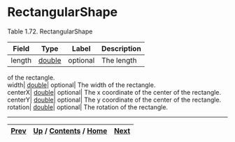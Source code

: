 
# RectangularShape

Table 1.72. RectangularShape

Field| Type| Label| Description  
---|---|---|---  
length| [double](ch01s11.md "gRPC Scalar Value Types")| optional| The length
of the rectangle.  
width| [double](ch01s11.md "gRPC Scalar Value Types")| optional| The width
of the rectangle.  
centerX| [double](ch01s11.md "gRPC Scalar Value Types")| optional| The x
coordinate of the center of the rectangle.  
centerY| [double](ch01s11.md "gRPC Scalar Value Types")| optional| The y
coordinate of the center of the rectangle.  
rotation| [double](ch01s11.md "gRPC Scalar Value Types")| optional| The
rotation of the rectangle.  
  
  

* * *

[Prev](ch01s05s15s02.md) | [Up](ch01s05s15.md) / [Contents](index.md) / [Home](../../index.htm)|  [Next](ch01s05s15s04.md)  
---|---|---


